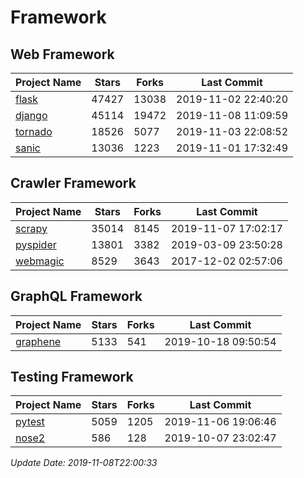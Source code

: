 # Framework

## Web Framework

| Project Name | Stars | Forks | Last Commit |
| ------------ | ----- | ----- | ----------- |
| [flask](https://github.com/pallets/flask) | 47427 | 13038 | 2019-11-02 22:40:20 |
| [django](https://github.com/django/django) | 45114 | 19472 | 2019-11-08 11:09:59 |
| [tornado](https://github.com/tornadoweb/tornado) | 18526 | 5077 | 2019-11-03 22:08:52 |
| [sanic](https://github.com/huge-success/sanic) | 13036 | 1223 | 2019-11-01 17:32:49 |

## Crawler Framework

| Project Name | Stars | Forks | Last Commit |
| ------------ | ----- | ----- | ----------- |
| [scrapy](https://github.com/scrapy/scrapy) | 35014 | 8145 | 2019-11-07 17:02:17 |
| [pyspider](https://github.com/binux/pyspider) | 13801 | 3382 | 2019-03-09 23:50:28 |
| [webmagic](https://github.com/code4craft/webmagic) | 8529 | 3643 | 2017-12-02 02:57:06 |

## GraphQL Framework

| Project Name | Stars | Forks | Last Commit |
| ------------ | ----- | ----- | ----------- |
| [graphene](https://github.com/graphql-python/graphene) | 5133 | 541 | 2019-10-18 09:50:54 |

## Testing Framework

| Project Name | Stars | Forks | Last Commit |
| ------------ | ----- | ----- | ----------- |
| [pytest](https://github.com/pytest-dev/pytest) | 5059 | 1205 | 2019-11-06 19:06:46 |
| [nose2](https://github.com/nose-devs/nose2) | 586 | 128 | 2019-10-07 23:02:47 |

*Update Date: 2019-11-08T22:00:33*